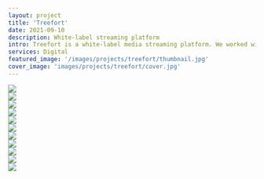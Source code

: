 ```yaml
---
layout: project
title: 'Treefort'
date: 2021-09-10
description: White-label streaming platform
intro: Treefort is a white-label media streaming platform. We worked with their product development team to establish a UI design system, as well as the dashboard to the content management system.
services: Digital
featured_image: '/images/projects/treefort/thumbnail.jpg'
cover_image: 'images/projects/treefort/cover.jpg'
---
```


<div class="span-12">
    <img src="{{ '/images/projects/treefort/onboarding.jpg' | relative_url }}" />
</div>

<div class="span-6 pt1 lg-pt2">
    <img src="{{ '/images/projects/treefort/type.jpg' | relative_url }}" />
</div>
<div class="span-6 start-7 pt1 lg-pt2">
    <img src="{{ '/images/projects/treefort/colors.jpg' | relative_url }}" />
</div>

<div class="span-6 pt1 lg-pt2">
    <img src="{{ '/images/projects/treefort/icons.jpg' | relative_url }}" />
</div>
<div class="span-6 start-7 pt1 lg-pt2">
    <img src="{{ '/images/projects/treefort/buttons.jpg' | relative_url }}" />
</div>

<div class="span-12 pt1 lg-pt2">
    <img src="{{ '/images/projects/treefort/content-empty.jpg' | relative_url }}" />
</div>

<div class="span-12 pt1 lg-pt2">
    <img src="{{ '/images/projects/treefort/style-panels.jpg' | relative_url }}" />
</div>

<div class="span-12 pt1 lg-pt2">
    <img src="{{ '/images/projects/treefort/style-ui.jpg' | relative_url }}" />
</div>

<div class="span-12 pt1 lg-pt2">
    <img src="{{ '/images/projects/treefort/pages-panels.jpg' | relative_url }}" />
</div>

<div class="span-12 pt1 lg-pt2">
    <img src="{{ '/images/projects/treefort/pages-ui.jpg' | relative_url }}" />
</div>

<div class="span-12 pt1 lg-pt2">
    <img src="{{ '/images/projects/treefort/slider-panels.jpg' | relative_url }}" />
</div>